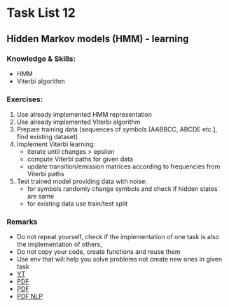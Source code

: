 # Task List 12
##  Hidden Markov models (HMM) - learning

### Knowledge & Skills:

 - HMM
 - Viterbi algorithm

### Exercises:

1. Use already implemented HMM representation
2. Use already implemented Viterbi algorithm
3. Prepare training data (sequences of symbols [AABBCC, ABCDE etc.], find existing dataset)
4. Implement Viterbi learning:
	- iterate until changes > epsilon
	- compute Viterbi paths for given data
	- update transition/emission matrices according to frequencies from Viterbi paths
5. Test trained model providing data with noise:
	- for symbols randomly change symbols and check if hidden states are same
	- for existing data use train/test split

### Remarks
 - Do not repeat yourself, check if the implementation of one task is also the implementation of others,
 - Do not copy your code, create functions and reuse them
 - Use env that will help you solve problems not create new ones in given task
 - [YT](https://www.youtube.com/watch?v=7tN5Ngf4iJE)
 - [PDF](http://www.cs.columbia.edu/4761/notes07/chapter4.3-HMM.pdf)
 - [PDF](https://ocw.mit.edu/courses/electrical-engineering-and-computer-science/6-047-computational-biology-fall-2015/lectures_slides/MIT6_047F15_Lecture05.pdf)
 - [PDF NLP](http://www.phontron.com/slides/nlp-programming-en-04-hmm.pdf)